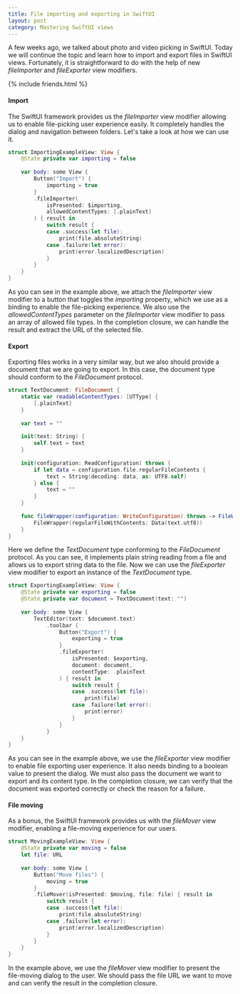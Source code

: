 ```yaml
---
title: File importing and exporting in SwiftUI
layout: post
category: Mastering SwiftUI views
---
```


A few weeks ago, we talked about photo and video picking in SwiftUI. Today we will continue the topic and learn how to import and export files in SwiftUI views. Fortunately, it is straightforward to do with the help of new *fileImporter* and *fileExporter* view modifiers.

{% include friends.html %}

#### Import
The SwiftUI framework provides us the *fileImporter* view modifier allowing us to enable file-picking user experience easily. It completely handles the dialog and navigation between folders. Let's take a look at how we can use it.

```swift
struct ImportingExampleView: View {
    @State private var importing = false
    
    var body: some View {
        Button("Import") {
            importing = true
        }
        .fileImporter(
            isPresented: $importing,
            allowedContentTypes: [.plainText]
        ) { result in
            switch result {
            case .success(let file):
                print(file.absoluteString)
            case .failure(let error):
                print(error.localizedDescription)
            }
        }
    }
}
```

As you can see in the example above, we attach the *fileImporter* view modifier to a button that toggles the *importing* property, which we use as a binding to enable the file-picking experience. We also use the *allowedContentTypes* parameter on the *fileImporter* view modifier to pass an array of allowed file types. In the completion closure, we can handle the result and extract the URL of the selected file.

#### Export
Exporting files works in a very similar way, but we also should provide a document that we are going to export. In this case, the document type should conform to the *FileDocument* protocol.

```swift
struct TextDocument: FileDocument {
    static var readableContentTypes: [UTType] {
        [.plainText]
    }
    
    var text = ""
    
    init(text: String) {
        self.text = text
    }
    
    init(configuration: ReadConfiguration) throws {
        if let data = configuration.file.regularFileContents {
            text = String(decoding: data, as: UTF8.self)
        } else {
            text = ""
        }
    }
    
    func fileWrapper(configuration: WriteConfiguration) throws -> FileWrapper {
        FileWrapper(regularFileWithContents: Data(text.utf8))
    }
}
```

Here we define the *TextDocument* type conforming to the *FileDocument* protocol. As you can see, it implements plain string reading from a file and allows us to export string data to the file. Now we can use the *fileExporter* view modifier to export an instance of the *TextDocument* type.

```swift
struct ExportingExampleView: View {
    @State private var exporting = false
    @State private var document = TextDocument(text: "")
    
    var body: some View {
        TextEditor(text: $document.text)
            .toolbar {
                Button("Export") {
                    exporting = true
                }
                .fileExporter(
                    isPresented: $exporting,
                    document: document,
                    contentType: .plainText
                ) { result in
                    switch result {
                    case .success(let file):
                        print(file)
                    case .failure(let error):
                        print(error)
                    }
                }
            }
    }
}
```

As you can see in the example above, we use the *fileExporter* view modifier to enable file exporting user experience. It also needs binding to a boolean value to present the dialog. We must also pass the document we want to export and its content type. In the completion closure, we can verify that the document was exported correctly or check the reason for a failure.

#### File moving
As a bonus, the SwiftUI framework provides us with the *fileMover* view modifier, enabling a file-moving experience for our users.

```swift
struct MovingExampleView: View {
    @State private var moving = false
    let file: URL
    
    var body: some View {
        Button("Move files") {
            moving = true
        }
        .fileMover(isPresented: $moving, file: file) { result in
            switch result {
            case .success(let file):
                print(file.absoluteString)
            case .failure(let error):
                print(error.localizedDescription)
            }
        }
    }
}
```

In the example above, we use the *fileMover* view modifier to present the file-moving dialog to the user. We should pass the file URL we want to move and can verify the result in the completion closure.
